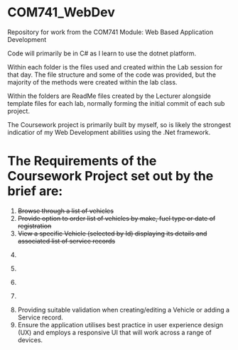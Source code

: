 # COM741_WebDev
Repository for work from the COM741 Module: Web Based Application Development

Code will primarily be in C# as I learn to use the dotnet platform.

Within each folder is the files used and created within the Lab session for that day.
The file structure and some of the code was provided, but the majority of the methods were created within the lab class.

Within the folders are ReadMe files created by the Lecturer alongside template files for each lab, normally forming the initial commit of each
sub project.

The Coursework project is primarily built by myself, so is likely the strongest indicatior of my Web Development abilities using the .Net framework. 

# The Requirements of the Coursework Project set out by the brief are:
1.	~~Browse through a list of vehicles~~
2.	~~Provide option to order list of vehicles by make, fuel type or date of registration~~
3.	~~View a specific Vehicle (selected by Id) displaying its details and associated list of service records~~
4.	~~~Add a new Vehicle to the Fleet~~~
5.	~~~Edit an existing Vehicle (selected by Id)~~~
6.	~~~Delete an existing Vehicle (selected by Id) and its related service records~~~
7.	~~~Add/delete a service record to/from the currently selected Vehicle~~~
8.	Providing suitable validation when creating/editing a Vehicle or adding a Service record.
9.	Ensure the application utilises best practice in user experience design (UX) and employs a responsive UI that will work across a range of devices.
